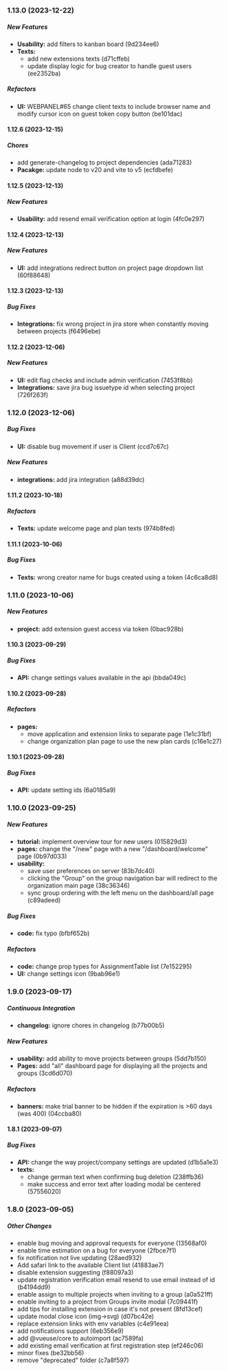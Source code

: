 ### 1.13.0 (2023-12-22)

##### New Features

* **Usability:**  add filters to kanban board (9d234ee6)
* **Texts:**
  *  add new extensions texts (d71cffeb)
  *  update display logic for bug creator to handle guest users (ee2352ba)

##### Refactors

* **UI:**  WEBPANEL#65 change client texts to include browser name and modify cursor icon on guest token copy button (be101dac)

#### 1.12.6 (2023-12-15)

##### Chores

*  add generate-changelog to project dependencies (ada71283)
* **Pacakge:**  update node to v20 and vite to v5 (ecfdbefe)

#### 1.12.5 (2023-12-13)

##### New Features

* **Usability:**  add resend email verification option at login (4fc0e297)

#### 1.12.4 (2023-12-13)

##### New Features

* **UI:**  add integrations redirect button on project page dropdown list (60f88648)

#### 1.12.3 (2023-12-13)

##### Bug Fixes

* **Integrations:**  fix wrong project in jira store when constantly moving between projects (f6496ebe)

#### 1.12.2 (2023-12-06)

##### New Features

* **UI:**  edit flag checks and include admin verification (7453f8bb)
* **Integrations:**  save jira bug issuetype id when selecting project (726f263f)

### 1.12.0 (2023-12-06)

##### Bug Fixes

* **UI:**  disable bug movement if user is Client (ccd7c67c)

##### New Features

* **integrations:**  add jira integration (a88d39dc)

#### 1.11.2 (2023-10-18)

##### Refactors

* **Texts:**  update welcome page and plan texts (974b8fed)

#### 1.11.1 (2023-10-06)

##### Bug Fixes

* **Texts:**  wrong creator name for bugs created using a token (4c6ca8d8)

### 1.11.0 (2023-10-06)

##### New Features

* **project:**  add extension guest access via token (0bac928b)

#### 1.10.3 (2023-09-29)

##### Bug Fixes

* **API:**  change settings values available in the api (bbda049c)

#### 1.10.2 (2023-09-28)

##### Refactors

* **pages:**
  *  move application and extension links to separate page (1e1c31bf)
  *  change organization plan page to use the new plan cards (c16e1c27)

#### 1.10.1 (2023-09-28)

##### Bug Fixes

* **API:**  update setting ids (6a0185a9)

### 1.10.0 (2023-09-25)

##### New Features

* **tutorial:**  implement overview tour for new users (015829d3)
* **pages:**  change the "/new" page with a new "/dashboard/welcome" page (0b97d033)
* **usability:**
  *  save user preferences on server (83b7dc40)
  *  clicking the "Group" on the group navigation bar will redirect to the organization main page (38c36346)
  *  sync group ordering with the left menu on the dashboard/all page (c89adeed)

##### Bug Fixes

* **code:**  fix typo (bfbf652b)

##### Refactors

* **code:**  change prop types for AssignmentTable list (7e152295)
* **UI:**  change settings icon (9bab96e1)

### 1.9.0 (2023-09-17)

##### Continuous Integration

* **changelog:**  ignore chores in changelog (b77b00b5)

##### New Features

* **usability:**  add ability to move projects between groups (5dd7b150)
* **Pages:**  add "all" dashboard page for displaying all the projects and groups (3cd6d070)

##### Refactors

* **banners:**  make trial banner to be hidden if the expiration is >60 days (was 400) (04ccba80)

#### 1.8.1 (2023-09-07)

##### Bug Fixes

* **API:**  change the way project/company settings are updated (d1b5a1e3)
* **texts:**
  *  change german text when confirming bug deletion (238ffb36)
  *  make success and error text after loading modal be centered (57556020)

### 1.8.0 (2023-09-05)

##### Other Changes

-   enable bug moving and approval requests for everyone (13568af0)
-   enable time estimation on a bug for everyone (2fbce7f1)
-   fix notification not live updating (28aed932)
-   Add safari link to the available Client list (41883ae7)
-   disable extension suggesting (f88097a3)
-   update registration verification email resend to use email instead of id (b4194dd9)
-   enable assign to multiple projects when inviting to a group (a0a521ff)
-   enable inviting to a project from Groups invite modal (7c09441f)
-   add tips for installing extension in case it's not present (8fd13cef)
-   update modal close icon (img->svg) (d07bc42e)
-   replace extension links with env variables (c4e91eea)
-   add notifications support (6eb356e9)
-   add @vueuse/core to autoimport (ac7589fa)
-   add existing email verification at first registration step (ef246c06)
-   minor fixes (be32bb56)
-   remove "deprecated" folder (c7a8f597)
